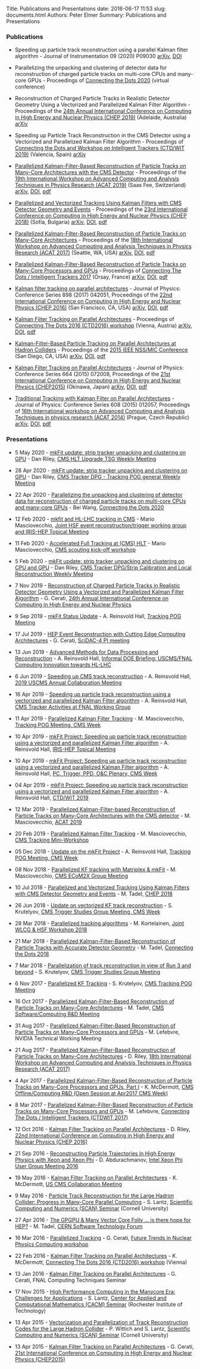 Title: Publications and Presentations
date: 2016-06-17 11:53
slug: documents.html
Authors: Peter Elmer
Summary: Publications and Presentations

### Publications  

 * Speeding up particle track reconstruction using a parallel Kalman filter algorithm - Journal of Instrumentation 09 (2020) P09030 [arXiv](https://arxiv.org/abs/2006.00071), [DOI](https://doi.org/10.1088/1748-0221/15/09/P09030)

 * Parallelizing the unpacking and clustering of detector data for reconstruction of charged particle tracks on multi-core CPUs and many-core GPUs - Proceedings of [Connecting the Dots 2020](https://indico.cern.ch/event/831165/) (virtual conference)

 * Reconstruction of Charged Particle Tracks in Realistic Detector Geometry Using a Vectorized and Parallelized Kalman Filter Algorithm - Proceedings of the [24th Annual International Conference on Computing in High Energy and Nuclear Physics (CHEP 2019)](http://chep2019.org/) (Adelaide, Australia) [arXiv](https://arxiv.org/abs/2002.06295)

  * Speeding up Particle Track Reconstruction in the CMS Detector using a Vectorized and Parallelized Kalman Filter Algorithm - Proceedings of [Connecting the Dots and Workshop on Intelligent Trackers (CTD/WIT 2019)](https://indico.cern.ch/event/742793/) (Valencia, Spain) [arXiv](https://arxiv.org/abs/1906.11744)

  * [Parallelized Kalman-Filter-Based Reconstruction of Particle Tracks on Many-Core Architectures with the CMS Detector](https://iopscience.iop.org/article/10.1088/1742-6596/1525/1/012078) - Proceedings of the [19th International Workshop on Advanced Computing and Analysis Techniques in Physics Research (ACAT 2019)](https://indico.cern.ch/event/708041/) (Saas Fee, Switzerland) [arXiv](https://arxiv.org/abs/1906.02253), [DOI](https://doi.org/10.1088/1742-6596/1525/1/012078), [pdf](http://iopscience.iop.org/article/10.1088/1742-6596/1525/1/012078/pdf)

  * [Parallelized and Vectorized Tracking Using Kalman Filters with CMS Detector Geometry and Events](https://www.epj-conferences.org/articles/epjconf/abs/2019/19/epjconf_chep2018_02002) - Proceedings of the [23rd International Conference on Computing in High Energy and Nuclear Physics (CHEP 2018)](http://chep2018.org/) (Sofia, Bulgaria) [arXiv](https://arxiv.org/abs/1811.04141), [DOI](https://doi.org/10.1051/epjconf/201921402002), [pdf](https://www.epj-conferences.org/articles/epjconf/pdf/2019/19/epjconf_chep2018_02002.pdf)

  * [Parallelized Kalman-Filter-Based Reconstruction of Particle Tracks on Many-Core Architectures](http://iopscience.iop.org/article/10.1088/1742-6596/1085/4/042016) - Proceedings of the [18th International Workshop on Advanced Computing and Analysis Techniques in Physics Research (ACAT 2017)](https://indico.cern.ch/event/567550/) (Seattle, WA, USA) [arXiv](http://arxiv.org/abs/1711.06571), [DOI](https://doi.org/10.1088/1742-6596/1085/4/042016), [pdf](http://iopscience.iop.org/article/10.1088/1742-6596/1085/4/042016/pdf)

  * [Parallelized Kalman-Filter-Based Reconstruction of Particle Tracks on Many-Core Processors and GPUs](http://www.epj-conferences.org/articles/epjconf/abs/2017/19/epjconf_ctdw2017_00006) - Proceedings of [Connecting The Dots / Intelligent Trackers 2017](https://indico.cern.ch/event/577003/) (Orsay, France) [arXiv](http://arxiv.org/abs/1705.02876), [DOI](http://doi.org/10.1051/epjconf/201715000006), [pdf](http://www.epj-conferences.org/articles/epjconf/pdf/2017/19/epjconf_ctdw2017_00006.pdf)

  * [Kalman filter tracking on parallel architectures](http://iopscience.iop.org/article/10.1088/1742-6596/898/4/042051) - Journal of Physics: Conference Series 898 (2017) 042051, Proceedings of the [22nd International Conference on Computing in High Energy and Nuclear Physics (CHEP 2016)](http://chep2016.org/) (San Francisco, CA, USA) [arXiv](http://arxiv.org/abs/1702.06359), [DOI](http://dx.doi.org/10.1088/1742-6596/898/4/042051), [pdf](http://iopscience.iop.org/article/10.1088/1742-6596/898/4/042051/pdf) 

  * [Kalman Filter Tracking on Parallel Architectures](http://www.epj-conferences.org/articles/epjconf/abs/2016/22/epjconf_dots2016_00010) - Proceedings of [Connecting The Dots 2016 (CTD2016) workshop](https://indico.hephy.oeaw.ac.at/event/86/overview) (Vienna, Austria) [arXiv](http://arxiv.org/abs/1605.05508), [DOI](http://dx.doi.org/10.1051/epjconf/201612700010), [pdf](http://www.epj-conferences.org/articles/epjconf/pdf/2016/22/epjconf_dots2016_00010.pdf)

  * [Kalman-Filter-Based Particle Tracking on Parallel Architectures at Hadron Colliders](http://ieeexplore.ieee.org/document/7581932/) - Proceedings of the [2015 IEEE NSS/MIC Conference](http://www.nss-mic.org/2015/public/welcome.asp) (San Diego, CA, USA) [arXiv](http://arxiv.org/abs/1601.08245), [DOI](http://doi.org/10.1109/NSSMIC.2015.7581932), [pdf](http://ieeexplore.ieee.org/iel7/7572833/7581238/07581932.pdf)

  * [Kalman Filter Tracking on Parallel Architectures](http://iopscience.iop.org/article/10.1088/1742-6596/664/7/072008) - Journal of Physics: Conference Series 664 (2015) 072008, Proceedings of the [21st International Conference on Computing in High Energy and Nuclear Physics (CHEP2015)](http://chep2015.kek.jp/programs.html) (Okinawa, Japan) [arXiv](http://arxiv.org/abs/1505.04540), [DOI](http://dx.doi.org/10.1088/1742-6596/664/7/072008), [pdf](http://iopscience.iop.org/article/10.1088/1742-6596/664/7/072008/pdf)

  * [Traditional Tracking with Kalman Filter on Parallel Architectures](http://iopscience.iop.org/article/10.1088/1742-6596/608/1/012057) - Journal of Physics: Conference Series 608 (2015) 012057, Proceedings of [16th International workshop on Advanced Computing and Analysis Techniques in physics research (ACAT 2014)](https://indico.cern.ch/event/258092/) (Prague, Czech Republic) [arXiv](http://arxiv.org/abs/1409.8213), [DOI](http://dx.doi.org/10.1088/1742-6596/608/1/012057), [pdf](http://iopscience.iop.org/article/10.1088/1742-6596/608/1/012057/pdf)

### Presentations

 * 5 May 2020 - [mkFit update: strip tracker unpacking and clustering on GPU](https://indico.cern.ch/event/909499/contributions/3850945/attachments/2032289/3401593/gpu-unpacking-2020-05-05.pdf) - Dan Riley, [CMS HLT Upgrade TSG Weekly Meeting](https://indico.cern.ch/event/909499/)
 
 * 28 Apr 2020 - [mkFit update: strip tracker unpacking and clustering on GPU](https://indico.cern.ch/event/879448/contributions/3832308/attachments/2028104/3393518/gpu-unpacking-2020-04-28.pdf) - Dan Riley, [CMS Tracker DPG - Tracking POG general Weekly Meeting](https://indico.cern.ch/event/879448/)

 * 22 Apr 2020 - [Parallelizing the unpacking and clustering of detector data for reconstruction of charged particle tracks on multi-core CPUs and many-core GPUs](https://indico.cern.ch/event/831165/contributions/3717156/) - Bei Wang, [Connecting the Dots 2020](https://indico.cern.ch/event/831165/)

 * 12 Feb 2020 - [mkfit and HL-LHC tracking in CMS](https://indico.cern.ch/event/882106/contributions/3741028/attachments/1986653/3310542/MkFit_Mario-Masciovecchio_IrisHEP.pdf) - Mario Masciovecchio, [Joint HSF event reconstruction/trigger working group and IRIS-HEP Topical Meeting](https://indico.cern.ch/event/882106/)
 
 * 11 Feb 2020 - [Accelerated Full Tracking at (CMS) HLT](https://indico.cern.ch/event/880405/contributions/3709436/attachments/1985482/3308174/MkFit_Mario-Masciovecchio_ScoutingWorkshop.pdf) - Mario Masciovecchio, [CMS scouting kick-off workshop](https://indico.cern.ch/event/880405/)
 
 * 5 Feb 2020 - [mkFit update: strip tracker unpacking and clustering on CPU and GPU](https://indico.cern.ch/event/879441/contributions/3724608/attachments/1982379/3301769/gpu-unpacking-2020-02-05.pdf) - Dan Riley, [CMS Tracker DPG/Strip Calibration and Local Reconstruction Weekly Meeting](https://indico.cern.ch/event/879441/)

  * 7 Nov 2019 - [Reconstruction of Charged Particle Tracks in Realistic Detector Geometry Using a Vectorized and Parallelized Kalman Filter Algorithm](https://indico.cern.ch/event/773049/contributions/3474739/attachments/1939750/3215768/mkfit-chep19.pdf) - G. Cerati, [24th Annual International Conference on Computing in High Energy and Nuclear Physics](https://indico.cern.ch/event/773049/)

  * 9 Sep 2019 - [mkFit Status Update](https://indico.cern.ch/event/845939/contributions/3552711/attachments/1904223/3144487/TRK_POG_Sep2019.pdf) - A. Reinsvold Hall, [Tracking POG Meeting](https://indico.cern.ch/event/845939/)

  * 17 Jul 2019 - [HEP Event Reconstruction with Cutting Edge Computing Architectures](https://fermicloud-my.sharepoint.com/personal/cerati_services_fnal_gov/_layouts/15/onedrive.aspx?id=%2Fpersonal%2Fcerati%5Fservices%5Ffnal%5Fgov%2FDocuments%2Fscidac4%2Dpi%2Dmeeting%2D2019%2Epdf&parent=%2Fpersonal%2Fcerati%5Fservices%5Ffnal%5Fgov%2FDocuments&originalPath=aHR0cHM6Ly9mZXJtaWNsb3VkLW15LnNoYXJlcG9pbnQuY29tLzpiOi9nL3BlcnNvbmFsL2NlcmF0aV9zZXJ2aWNlc19mbmFsX2dvdi9FZFV5NWx4cWdCQkttLVJ0RU13eHF1WUJON2RqRVRpdC1pYnJkVlU5YUtFYkh3P3J0aW1lPWF5VF9hN3B4MTBn) - G. Cerati, [SciDAC-4 PI meeting](https://www.orau.gov/scidac4pi2019/default.htm)

 * 13 Jun 2019 - [Advanced Methods for Data Processing and Reconstruction](https://indico.fnal.gov/event/20914/session/0/contribution/14/material/slides/0.pdf) - A. Reinsvold Hall, [Informal DOE Briefing: USCMS/FNAL Computing Innovation towards HL-LHC](https://indico.fnal.gov/event/20914/)
 
  * 6 Jun 2019 - [Speeding up CMS track reconstruction](https://indico.cern.ch/event/794370/contributions/3437026/attachments/1858264/3053049/MkFit-USCMS2019-Hall.pdf) - A. Reinsvold Hall, [2019 USCMS Annual Collaboration Meeting](https://indico.cern.ch/event/794370)

  * 16 Apr 2019 - [Speeding up particle track reconstruction using a vectorized and parallelized Kalman Filter algorithm](https://indico.cern.ch/event/814501/contributions/3398547/attachments/1831039/2998599/MkFit-FNALTrackerGroup2019-Hall.pdf) - A. Reinsvold Hall, [CMS Tracker Activities at FNAL Working Group](https://indico.cern.ch/event/814501)

 * 11 Apr 2019 - [Parallelized Kalman Filter Tracking](https://indico.cern.ch/event/810005/contributions/3387531/attachments/1828539/2993945/MkFit_11Apr19_Mario-Masciovecchio_TrackingPOG.pdf) - M. Masciovecchio, [Tracking POG Meeting, CMS Week](https://indico.cern.ch/event/810005/)

 * 10 Apr 2019 - [mkFit Project: Speeding up particle track reconstruction using a vectorized and parallelized Kalman Filter algorithm](https://indico.cern.ch/event/808930/contributions/3369939/attachments/1827858/2992114/MkFit-IRISHEP2019-Hall.pdf) - A. Reinsvold Hall, [IRIS-HEP Topical Meeting](https://indico.cern.ch/event/808930/)
 
 * 10 Apr 2019 - [mkFit Project: Speeding up particle track reconstruction using a vectorized and parallelized Kalman Filter algorithm](https://indico.cern.ch/event/807391/contributions/3389445/attachments/1827632/2991635/MkFit-CMSWeekPlenary2019-Hall.pdf) - A. Reinsvold Hall, [PC, Trigger, PPD, O&C Plenary, CMS Week](https://indico.cern.ch/event/807391/timetable/)

  * 04 Apr 2019 - [mkFit Project: Speeding up particle track reconstruction using a vectorized and parallelized Kalman Filter algorithm](https://indico.cern.ch/event/742793/contributions/3298693/attachments/1823661/2983763/MkFit-CTD2019-Hall.pdf) - A. Reinsvold Hall, [CTD/WIT 2019](https://indico.cern.ch/event/742793/)

  * 12 Mar 2019 - [Parallelized Kalman-Filter-based Reconstruction of Particle Tracks on Many-Core Architectures
with the CMS detector](https://indico.cern.ch/event/708041/contributions/3269689/attachments/1809414/2955052/MkFit_Mario-Masciovecchio_ACAT2019.pdf) - M. Masciovecchio, [ACAT 2019](https://indico.cern.ch/event/708041/)

  * 20 Feb 2019 - [Parallelized Kalman Filter Tracking](https://indico.cern.ch/event/768528/contributions/3317916/attachments/1798915/2933534/KF_20Feb19_Mario-Masciovecchio_TrackingWorkshop.pdf) - M. Masciovecchio, [CMS Tracking Mini-Workshop](https://indico.cern.ch/event/768528/)

  * 05 Dec 2018 - [Update on the mkFit Project](https://indico.cern.ch/event/775533/contributions/3233620/attachments/1765970/2867262/MkFitUpdate-CMSWeekDec2018-Hall.pdf) - A. Reinsvold Hall, [Tracking POG Meeting, CMS Week](https://indico.cern.ch/event/775533/)

  * 08 Nov 2018 - [Parallelized KF tracking with Matriplex & mkFit](https://indico.cern.ch/event/767256/contributions/3186911/attachments/1748733/2832514/KF_ECoM2x_Mario-Masciovecchio.pdf) - M. Masciovecchio, [CMS ECoM2X Group Meeting](https://indico.cern.ch/event/767256/)

  * 10 Jul 2018 - [Parallelized and Vectorized Tracking Using Kalman Filters with CMS Detector Geometry and Events](https://indico.cern.ch/event/587955/contributions/2937620/attachments/1683963/2706909/Chep2018-PKF.pdf) - M. Tadel, [CHEP 2018](http://chep2018.org)

  * 26 Jun 2018 - [Update on vectorized KF track reconstruction](https://indico.cern.ch/event/738198/contributions/3046212/attachments/1674985/2688802/mkFit_TSG_260618v1.pdf) - S. Krutelyov, [CMS Trigger Studies Group Meeting, CMS Week](https://indico.cern.ch/event/738198/)

  * 28 Mar 2018 - [Parallelized tracking algorithms](https://indico.cern.ch/event/658060/contributions/2922679/attachments/1624328/2586029/slides_mk_hsf_20180328.pdf) - M. Kortelainen, [Joint WLCG & HSF Workshop 2018](https://indico.cern.ch/event/658060/)

  * 21 Mar 2018 - [Parallelized Kalman-Filter-Based Reconstruction of Particle Tracks with Accurate Detector Geometry](https://indico.cern.ch/event/658267/contributions/2813732/attachments/1621151/2579355/Tadel-PKF-FullGeom-Ctd2018.pdf) - M. Tadel, [Connecting the Dots 2018](https://indico.cern.ch/event/658267/)

  * 7 Mar 2018 - [Parallelization of track reconstruction in view of Run 3 and beyond](https://indico.cern.ch/event/710729/contributions/2920998/attachments/1612400/2561787/mkFit_TSG_070318.pdf) - S. Krutelyov, [CMS Trigger Studies Group Meeting](https://indico.cern.ch/event/710729/)

  * 6 Nov 2017 - [Parallelized KF Tracking](https://indico.cern.ch/event/675097/contributions/2762418/attachments/1552851/2440551/mkFit_TRKPOG_110617.pdf) - S. Krutelyov, [CMS Tracking POG Meeting](https://indico.cern.ch/event/675097/)

  * 16 Oct 2017 - [Parallelized Kalman-Filter-Based Reconstruction of Particle Tracks on Many-Core Architectures](https://indico.cern.ch/event/670408/contributions/2742244/attachments/1533333/2417150/PKF-CmsRD-2017-10-16.pdf) - M. Tadel, [CMS Software/Computing R&D Meeting](https://indico.cern.ch/event/670408/)

  * 31 Aug 2017 - [Parallelized Kalman-Filter-Based Reconstruction of Particle Tracks on Many-Core Processors and GPUs](http://trackreco.github.io/downloads/20170829_kf_reco_nvidia.pptx) - M. Lefebvre, NVIDIA Technical Working Meeting

  * 21 Aug 2017 - [Parallelized Kalman-Filter-Based Reconstruction of Particle Tracks on Many-Core Architectures](https://indico.cern.ch/event/567550/contributions/2629722/attachments/1510614/2355643/KalmanManyCore.pdf) - D. Riley, [18th International Workshop on Advanced Computing and Analysis Techniques in Physics Research (ACAT 2017)](http://chep2016.org)

  * 4 Apr 2017 - [Parallelized Kalman-Filter-Based Reconstruction of Particle Tracks on Many-Core Processors and GPUs, Part I](https://indico.cern.ch/event/627874/contributions/2535873/attachments/1439210/2214757/mictrack_cmsweek_040417.pdf) - K. McDermott, [CMS Offline/Computing R&D (Open Session at Apr2017 CMS Week)](https://indico.cern.ch/event/627874/)

  * 8 Mar 2017 - [Parallelized Kalman-Filter-Based Reconstruction of Particle Tracks on Many-Core Processors and GPUs](https://indico.cern.ch/event/577003/contributions/2445865/attachments/1424014/2183659/CtD2017_lefebvre.pdf) - M. Lefebvre, [Connecting The Dots / Intelligent Trackers (CTDWIT 2017)](https://indico.cern.ch/event/577003/)

  * 12 Oct 2016 - [Kalman Filter Tracking on Parallel Architectures](https://indico.cern.ch/event/505613/contributions/2254599/attachments/1347645/2043445/Oral-115-v8.pdf) - D. Riley, [22nd International Conference on Computing in High Energy and Nuclear Physics (CHEP 2016)](http://chep2016.org)

  * 21 Sep 2016 - [Reconstructing Particle Trajectories in High Energy Physics with Xeon and Xeon Phi](https://anl.app.box.com/v/IXPUG2016-presentation-43) - D. Abdurachmanov, [Intel Xeon Phi User Group Meeting 2016](https://www.ixpug.org/events/ixpug-2016)

  * 19 May 2016 - [Kalman Filter Tracking on Parallel Architectures](https://indico.cern.ch/event/506353/contributions/2150036/attachments/1276116/1893325/uscms2016_mcdermott_kf-par-arch.pdf) - K. McDermott, [US CMS Collaboration Meeting](https://indico.cern.ch/event/506353/)

  * 9 May 2016 - [Particle Track Reconstruction for the Large Hadron Collider: Progress in Many-Core Parallel Computing](https://www.cac.cornell.edu/Education/PtcleTrackRecoLHC.pdf) - S. Lantz, [Scientific Computing and Numerics (SCAN) Seminar](http://www.math.cornell.edu/~scan/index-s16.html) (Cornell University)

  * 27 Apr 2016 - [The GPGPU & Many Vector Core Folly ... is there hope for HEP?](https://indico.cern.ch/event/521234/contributions/2144678/attachments/1264715/1871456/Tadel-SftTech-20160427.pdf) - M. Tadel, [CERN Software Technology Forum](https://indico.cern.ch/event/521234/)

  * 16 Mar 2016 - [Parallelized Tracking](https://www.jlab.org/conferences/trends2016/talks/cerati.pdf) - G. Cerati, [Future Trends in Nuclear Physics Computing workshop](https://www.jlab.org/conferences/trends2016/) 

  * 22 Feb 2016 - [Kalman Filter Tracking on Parallel Architectures](https://indico.hephy.oeaw.ac.at/event/86/session/0/contribution/12/material/slides/0.pdf) - K. McDermott, [Connecting The Dots 2016 (CTD2016) workshop](https://indico.hephy.oeaw.ac.at/event/86/overview) (Vienna)

  * 13 Jan 2016 - [Kalman Filter Tracking on Parallel Architectures](http://cd-docdb.fnal.gov/cgi-bin/RetrieveFile?docid=5676&filename=fnal-2016-01-13-trk-mic.pdf&version=1) - G. Cerati, FNAL Computing Techniques Seminar

  * 17 Nov 2015 - [High Performance Computing in the Manycore Era: Challenges for Applications](https://www.cac.cornell.edu/Education/HPCinManycoreEra.pdf) - S. Lantz, [Center for Applied and Computational Mathematics (CACM) Seminar](https://www.rit.edu/science/cacm-lantz) (Rochester Institute of Technology)

  * 13 Apr 2015 - [Vectorization and Parallelization of Track Reconstruction Codes for the Large Hadron Collider](https://dl.dropboxusercontent.com/u/6986386/SCAN_seminar_combined.pdf) - P. Wittich and S. Lantz, [Scientific Computing and Numerics (SCAN) Seminar](http://www.math.cornell.edu/~scan/index-s15.html) (Cornell University)

  * 13 Apr 2015 - [Kalman Filter Tracking on Parallel Architectures](https://indico.cern.ch/event/304944/contributions/1672573/attachments/578772/796953/mictrk-cerati-CHEP2015.pdf) - G. Cerati, [21st International Conference on Computing in High Energy and Nuclear Physics (CHEP2015)](https://indico.cern.ch/event/304944/overview)
